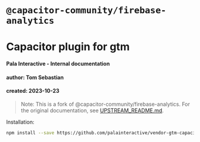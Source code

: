 # `@capacitor-community/firebase-analytics`
# Capacitor plugin for gtm
#### Pala Interactive - Internal documentation
#### author: Tom Sebastian
#### created: 2023-10-23

> Note: This is a fork of @capacitor-community/firebase-analytics. For the original documentation, see [UPSTREAM_README.md](./UPSTREAM_README.md).

Installation:

```bash
npm install --save https://github.com/palainteractive/vendor-gtm-capacitor.git
```

